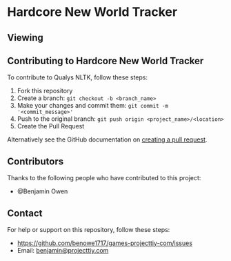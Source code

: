 # Hardcore New World Tracker

## Viewing

## Contributing to Hardcore New World Tracker

To contribute to Qualys NLTK, follow these steps:

1. Fork this repository
2. Create a branch: `git checkout -b <branch_name>`
3. Make your changes and commit them: `git commit -m '<commit_message>'`
4. Push to the original branch: `git push origin <project_name>/<location>`
5. Create the Pull Request

Alternatively see the GitHub documentation on [creating a pull request](https://help.github.com/en/github/collaborating-with-issues-and-pull-requests/creating-a-pull-request).

## Contributors

Thanks to the following people who have contributed to this project:

- @Benjamin Owen

## Contact

For help or support on this repository, follow these steps:

- https://github.com/benowe1717/games-projecttiy-com/issues
- Email: benjamin@projecttiy.com

